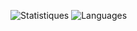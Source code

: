 ![Statistiques](https://github-readme-stats.vercel.app/api?username=Zaitooo&show_icons=true&theme=tokyonight)
![Languages](https://github-readme-stats.vercel.app/api/top-langs/?username=Zaitooo)

